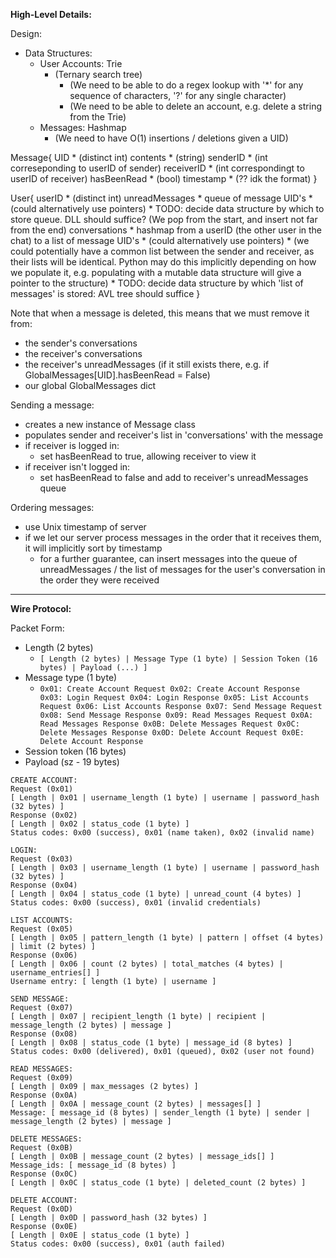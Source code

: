 

**High-Level Details:**

Design:
- Data Structures:
  - User Accounts: Trie
    - (Ternary search tree)
      - (We need to be able to do a regex lookup with '*' for any sequence of characters, '?' for any single character)
      - (We need to be able to delete an account, e.g. delete a string from the Trie)
  - Messages: Hashmap
    - (We need to have O(1) insertions / deletions given a UID)

Message{
  UID
     * (distinct int)
  contents
     * (string)
  senderID
     * (int correseponding to userID of sender)
  receiverID
     * (int correspondingt to userID of receiver)
  hasBeenRead
     * (bool)
  timestamp
     * (?? idk the format)
}

User{
  userID
     * (distinct int)
  unreadMessages
     * queue of message UID's
       * (could alternatively use pointers)
       * TODO: decide data structure by which to store queue. DLL should suffice? (We pop from the start, and insert not far from the end)
  conversations
     * hashmap from a userID (the other user in the chat) to a list of message UID's
       * (could alternatively use pointers)
       * (we could potentially have a common list between the sender and receiver, as their lists will be identical. Python may do this implicitly depending on how we populate it, e.g. populating with a mutable data structure will give a pointer to the structure)
       * TODO: decide data structure by which 'list of messages' is stored: AVL tree should suffice
}

Note that when a message is deleted, this means that we must remove it from:
* the sender's conversations
* the receiver's conversations
* the receiver's unreadMessages (if it still exists there, e.g. if GlobalMessages[UID].hasBeenRead = False)
* our global GlobalMessages dict

Sending a message:
* creates a new instance of Message class
* populates sender and receiver's list in 'conversations' with the message
* if receiver is logged in:
  * set hasBeenRead to true, allowing receiver to view it
* if receiver isn't logged in:
  * set hasBeenRead to false and add to receiver's unreadMessages queue

Ordering messages:
* use Unix timestamp of server
* if we let our server process messages in the order that it receives them, it will implicitly sort by timestamp
  * for a further guarantee, can insert messages into the queue of unreadMessages / the list of messages for the user's conversation in the order they were received




---
**Wire Protocol:**

Packet Form: 
- Length (2 bytes)
	- `[ Length (2 bytes) | Message Type (1 byte) | Session Token (16 bytes) | Payload (...) ]`
- Message type (1 byte)
	- `0x01: Create Account Request 0x02: Create Account Response 0x03: Login Request 0x04: Login Response 0x05: List Accounts Request 0x06: List Accounts Response 0x07: Send Message Request 0x08: Send Message Response 0x09: Read Messages Request 0x0A: Read Messages Response 0x0B: Delete Messages Request 0x0C: Delete Messages Response 0x0D: Delete Account Request 0x0E: Delete Account Response`
- Session token (16 bytes)
- Payload (sz - 19 bytes)

```
CREATE ACCOUNT:
Request (0x01)
[ Length | 0x01 | username_length (1 byte) | username | password_hash (32 bytes) ]
Response (0x02)
[ Length | 0x02 | status_code (1 byte) ]
Status codes: 0x00 (success), 0x01 (name taken), 0x02 (invalid name)

LOGIN:
Request (0x03)
[ Length | 0x03 | username_length (1 byte) | username | password_hash (32 bytes) ]
Response (0x04)
[ Length | 0x04 | status_code (1 byte) | unread_count (4 bytes) ]
Status codes: 0x00 (success), 0x01 (invalid credentials)

LIST ACCOUNTS:
Request (0x05)
[ Length | 0x05 | pattern_length (1 byte) | pattern | offset (4 bytes) | limit (2 bytes) ]
Response (0x06)
[ Length | 0x06 | count (2 bytes) | total_matches (4 bytes) | username_entries[] ]
Username entry: [ length (1 byte) | username ]

SEND MESSAGE:
Request (0x07)
[ Length | 0x07 | recipient_length (1 byte) | recipient | message_length (2 bytes) | message ]
Response (0x08)
[ Length | 0x08 | status_code (1 byte) | message_id (8 bytes) ]
Status codes: 0x00 (delivered), 0x01 (queued), 0x02 (user not found)

READ MESSAGES:
Request (0x09)
[ Length | 0x09 | max_messages (2 bytes) ]
Response (0x0A)
[ Length | 0x0A | message_count (2 bytes) | messages[] ]
Message: [ message_id (8 bytes) | sender_length (1 byte) | sender | message_length (2 bytes) | message ]

DELETE MESSAGES:
Request (0x0B)
[ Length | 0x0B | message_count (2 bytes) | message_ids[] ]
Message_ids: [ message_id (8 bytes) ]
Response (0x0C)
[ Length | 0x0C | status_code (1 byte) | deleted_count (2 bytes) ]

DELETE ACCOUNT:
Request (0x0D)
[ Length | 0x0D | password_hash (32 bytes) ]
Response (0x0E)
[ Length | 0x0E | status_code (1 byte) ]
Status codes: 0x00 (success), 0x01 (auth failed)
```


